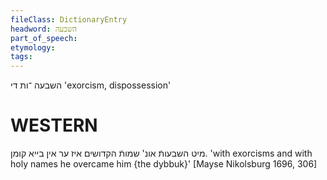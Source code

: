 ```yaml
---
fileClass: DictionaryEntry
headword: השבעה
part_of_speech: 
etymology: 
tags: 
---
```

השבעה
־ות
די
'exorcism, dispossession'

WESTERN
========

מיט השבעותֿ אונ' שמותֿ הקדושים איז ער אין בייא קומן.
'with exorcisms and with holy names he overcame him {the dybbuk}'
[Mayse Nikolsburg 1696, 306]